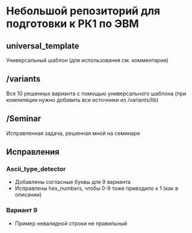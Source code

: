 # Небольшой репозиторий для подготовки к РК1 по ЭВМ
## universal_template
Универсальный шаблон (для использования см. комментарии)

## /variants 
Все 10 решенных варианта с помощью универсального шаблона (при компиляции нужно добавить все источники из /variants/lib)

## /Seminar
Исправленная задача, решенная мной на семинаре

## Исправления
### Ascii_type_detector
- Добавлены согласные буквы для 9 варианта
- Исправлены hex_numbers, чтобы 0-9 тоже приводило к 1 (как в описании)
### Вариант 9
- Пример невалидной строки не правильный
